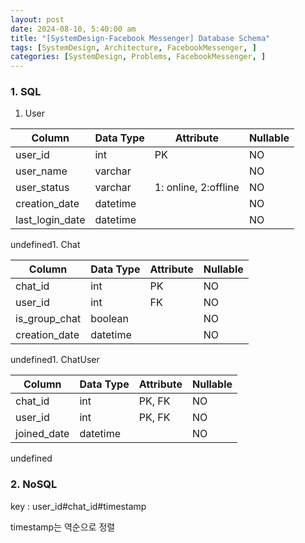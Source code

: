 ```yaml
---
layout: post
date: 2024-08-10, 5:40:00 am
title: "[SystemDesign-Facebook Messenger] Database Schema"
tags: [SystemDesign, Architecture, FacebookMessenger, ]
categories: [SystemDesign, Problems, FacebookMessenger, ]
---
```



### 1. SQL

1. User

| Column          | Data Type | Attribute            | Nullable |
| --------------- | --------- | -------------------- | -------- |
| user_id         | int       | PK                   | NO       |
| user_name       | varchar   |                      | NO       |
| user_status     | varchar   | 1: online, 2:offline | NO       |
| creation_date   | datetime  |                      | NO       |
| last_login_date | datetime  |                      | NO       |

undefined1. Chat

| Column        | Data Type | Attribute | Nullable |
| ------------- | --------- | --------- | -------- |
| chat_id       | int       | PK        | NO       |
| user_id       | int       | FK        | NO       |
| is_group_chat | boolean   |           | NO       |
| creation_date | datetime  |           | NO       |

undefined1. ChatUser

| Column      | Data Type | Attribute | Nullable |
| ----------- | --------- | --------- | -------- |
| chat_id     | int       | PK, FK    | NO       |
| user_id     | int       | PK, FK    | NO       |
| joined_date | datetime  |           | NO       |

undefined
### 2. NoSQL


key : user_id#chat_id#timestamp


timestamp는 역순으로 정렬

